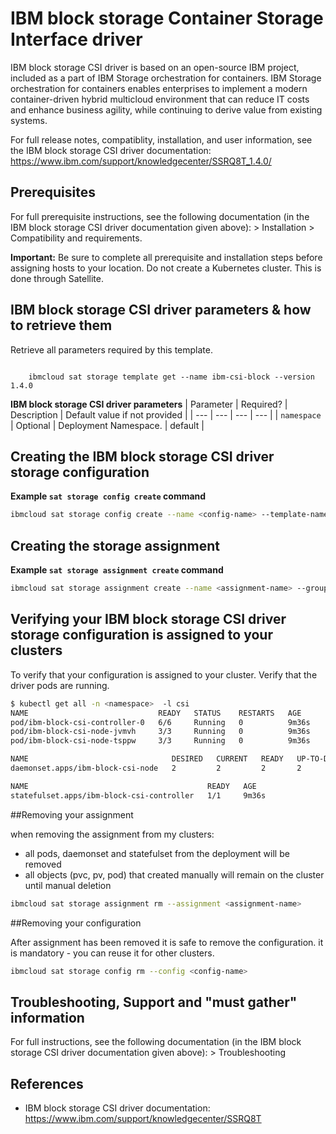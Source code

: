 # IBM block storage Container Storage Interface driver

IBM block storage CSI driver is based on an open-source IBM project, included as a part of IBM Storage orchestration for containers. IBM Storage orchestration for containers enables enterprises to implement a modern container-driven hybrid multicloud environment that can reduce IT costs and enhance business agility, while continuing to derive value from existing systems.

For full release notes, compatiblity, installation, and user information, see the IBM block storage CSI driver documentation: https://www.ibm.com/support/knowledgecenter/SSRQ8T_1.4.0/

## Prerequisites

For full prerequisite instructions, see the following documentation (in the IBM block storage CSI driver documentation given above): > Installation > Compatibility and requirements.

**Important:** Be sure to complete all prerequisite and installation steps before assigning hosts to your location. Do not create a Kubernetes cluster. This is done through Satellite.

## IBM block storage CSI driver parameters & how to retrieve them



Retrieve all parameters required by this template.

```

	ibmcloud sat storage template get --name ibm-csi-block --version 1.4.0

```

 **IBM block storage CSI driver parameters**
| Parameter | Required? | Description | Default value if not provided |
| --- | --- | --- | --- |
| `namespace` | Optional | Deployment Namespace. | default |


## Creating the IBM block storage CSI driver storage configuration

**Example `sat storage config create` command**

```sh
ibmcloud sat storage config create --name <config-name> --template-name ibm-csi-block --template-version 1.4.0 -p "namespace=<namespace>"
```

## Creating the storage assignment

**Example `sat storage assignment create` command**

```sh
ibmcloud sat storage assignment create --name <assignment-name> --group <cluster-group-name> --config <config-name>
```

## Verifying your IBM block storage CSI driver storage configuration is assigned to your clusters

To verify that your configuration is assigned to your cluster. Verify that the driver pods are running.


```bash
$ kubectl get all -n <namespace>  -l csi
NAME                             READY   STATUS    RESTARTS   AGE
pod/ibm-block-csi-controller-0   6/6     Running   0          9m36s
pod/ibm-block-csi-node-jvmvh     3/3     Running   0          9m36s
pod/ibm-block-csi-node-tsppw     3/3     Running   0          9m36s

NAME                                DESIRED   CURRENT   READY   UP-TO-DATE   AVAILABLE   NODE SELECTOR   AGE
daemonset.apps/ibm-block-csi-node   2         2         2       2            2           <none>          9m36s

NAME                                        READY   AGE
statefulset.apps/ibm-block-csi-controller   1/1     9m36s
```
##Removing your assignment

when removing the assignment from my clusters:
 - all pods, daemonset and statefulset from the deployment will be removed
 - all objects (pvc, pv, pod) that created manually will remain on the cluster until manual deletion
  
```sh
ibmcloud sat storage assignment rm --assignment <assignment-name>
```

##Removing your configuration

After assignment has been removed it is safe to remove the configuration.
it is mandatory - you can reuse it for other clusters.

```sh
ibmcloud sat storage config rm --config <config-name>
```

## Troubleshooting, Support and "must gather" information

For full instructions, see the following documentation (in the IBM block storage CSI driver documentation given above): > Troubleshooting

## References

- IBM block storage CSI driver documentation: https://www.ibm.com/support/knowledgecenter/SSRQ8T
